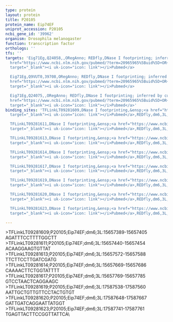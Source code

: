 ```yaml
---
type: protein
layout: protein
title: P20105
protein_name: Eip74EF
uniprot_accession: P20105
ncbi_gene_id: '39962'
organism: Drosophila melanogaster
function: transcription factor
orthologs: ''
tfs: ''
targets: 'Eig71Eg,Q24058,,ORegAnno; REDfly,DNase I footprinting; inferred by curator,&ensp;<a
  href="https://www.ncbi.nlm.nih.gov/pubmed/?term=20965965%5Buid%5D+OR+26578589%5Buid%5D+OR+8557043%5Buid%5D+OR+2208281%5Buid%5D"
  target="_blank"><i uk-icon="icon: link"></i>Pubmed</a>

  Eig71Eg,Q9VUT0,39708,ORegAnno; REDfly,DNase I footprinting; inferred by curator,&ensp;<a
  href="https://www.ncbi.nlm.nih.gov/pubmed/?term=20965965%5Buid%5D+OR+26578589%5Buid%5D+OR+8557043%5Buid%5D+OR+2208281%5Buid%5D"
  target="_blank"><i uk-icon="icon: link"></i>Pubmed</a>

  Eig71Eg,Q24075,,ORegAnno; REDfly,DNase I footprinting; inferred by curator,&ensp;<a
  href="https://www.ncbi.nlm.nih.gov/pubmed/?term=20965965%5Buid%5D+OR+26578589%5Buid%5D+OR+8557043%5Buid%5D+OR+2208281%5Buid%5D"
  target="_blank"><i uk-icon="icon: link"></i>Pubmed</a>'
binding_sites: 'TFLinkLT09281609,DNase I footprinting,&ensp;<a href="https://www.ncbi.nlm.nih.gov/pubmed/?term=8557043;20965965%5Buid%5D"
  target="_blank"><i uk-icon="icon: link"></i>Pubmed</a>,REDfly,dm6,3L,15657389,15657405,NA

  TFLinkLT09281611,DNase I footprinting,&ensp;<a href="https://www.ncbi.nlm.nih.gov/pubmed/?term=8557043;20965965%5Buid%5D"
  target="_blank"><i uk-icon="icon: link"></i>Pubmed</a>,REDfly,dm6,3L,15657440,15657454,NA

  TFLinkLT09281613,DNase I footprinting,&ensp;<a href="https://www.ncbi.nlm.nih.gov/pubmed/?term=8557043;20965965%5Buid%5D"
  target="_blank"><i uk-icon="icon: link"></i>Pubmed</a>,REDfly,dm6,3L,15657572,15657588,NA

  TFLinkLT09281614,DNase I footprinting,&ensp;<a href="https://www.ncbi.nlm.nih.gov/pubmed/?term=8557043;20965965%5Buid%5D"
  target="_blank"><i uk-icon="icon: link"></i>Pubmed</a>,REDfly,dm6,3L,15657669,15657686,NA

  TFLinkLT09281617,DNase I footprinting,&ensp;<a href="https://www.ncbi.nlm.nih.gov/pubmed/?term=8557043;20965965%5Buid%5D"
  target="_blank"><i uk-icon="icon: link"></i>Pubmed</a>,REDfly,dm6,3L,15657769,15657785,NA

  TFLinkLT09281619,DNase I footprinting,&ensp;<a href="https://www.ncbi.nlm.nih.gov/pubmed/?term=2208281;20965965%5Buid%5D"
  target="_blank"><i uk-icon="icon: link"></i>Pubmed</a>,REDfly,dm6,3L,17587538,17587560,NA

  TFLinkLT09281620,DNase I footprinting,&ensp;<a href="https://www.ncbi.nlm.nih.gov/pubmed/?term=2208281;20965965%5Buid%5D"
  target="_blank"><i uk-icon="icon: link"></i>Pubmed</a>,REDfly,dm6,3L,17587648,17587667,NA

  TFLinkLT09281623,DNase I footprinting,&ensp;<a href="https://www.ncbi.nlm.nih.gov/pubmed/?term=2208281;20965965%5Buid%5D"
  target="_blank"><i uk-icon="icon: link"></i>Pubmed</a>,REDfly,dm6,3L,17587741,17587761,NA'

---
```

\>TFLinkLT09281609;P20105;Eip74EF;dm6;3L:15657389-15657405\AGATTTCCTTTTGGCTT\\>TFLinkLT09281611;P20105;Eip74EF;dm6;3L:15657440-15657454\ACAAGGAAGTGTTAT\\>TFLinkLT09281613;P20105;Eip74EF;dm6;3L:15657572-15657588\TTCTTCCTTGATCGATG\\>TFLinkLT09281614;P20105;Eip74EF;dm6;3L:15657669-15657686\CAAAACTTCTGGTATTTT\\>TFLinkLT09281617;P20105;Eip74EF;dm6;3L:15657769-15657785\GTCCTAACTCAGGAAGC\\>TFLinkLT09281619;P20105;Eip74EF;dm6;3L:17587538-17587560\AATTGCTGTTGTTCCTACTGTGT\\>TFLinkLT09281620;P20105;Eip74EF;dm6;3L:17587648-17587667\GATTGATCAGGAATTATGGT\\>TFLinkLT09281623;P20105;Eip74EF;dm6;3L:17587741-17587761\TGAGTTACTTCCGGTTATTCA\